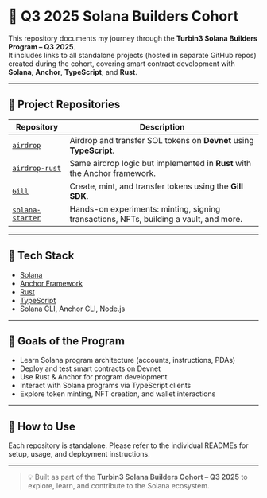 # 🚀 Q3 2025 Solana Builders Cohort

This repository documents my journey through the **Turbin3 Solana Builders Program – Q3 2025**.  
It includes links to all standalone projects (hosted in separate GitHub repos) created during the cohort, covering smart contract development with **Solana**, **Anchor**, **TypeScript**, and **Rust**.

---

## 📂 Project Repositories

| Repository                                                          | Description                                                                            |
| ------------------------------------------------------------------- | -------------------------------------------------------------------------------------- |
| [`airdrop`](https://github.com/your-username/airdrop)               | Airdrop and transfer SOL tokens on **Devnet** using **TypeScript**.                    |
| [`airdrop-rust`](https://github.com/your-username/airdrop-rust)     | Same airdrop logic but implemented in **Rust** with the Anchor framework.              |
| [`Gill`](https://github.com/your-username/Gill)                     | Create, mint, and transfer tokens using the **Gill SDK**.                              |
| [`solana-starter`](https://github.com/your-username/solana-starter) | Hands-on experiments: minting, signing transactions, NFTs, building a vault, and more. |

---

## 🧠 Tech Stack

- [Solana](https://solana.com/)
- [Anchor Framework](https://www.anchor-lang.com/)
- [Rust](https://www.rust-lang.org/)
- [TypeScript](https://www.typescriptlang.org/)
- Solana CLI, Anchor CLI, Node.js

---

## 🎯 Goals of the Program

- Learn Solana program architecture (accounts, instructions, PDAs)
- Deploy and test smart contracts on Devnet
- Use Rust & Anchor for program development
- Interact with Solana programs via TypeScript clients
- Explore token minting, NFT creation, and wallet interactions

---

## 🧪 How to Use

Each repository is standalone. Please refer to the individual READMEs for setup, usage, and deployment instructions.

---

> 💡 Built as part of the **Turbin3 Solana Builders Cohort – Q3 2025** to explore, learn, and contribute to the Solana ecosystem.

